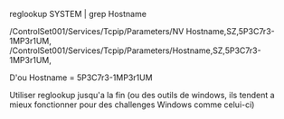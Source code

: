 reglookup SYSTEM | grep Hostname

/ControlSet001/Services/Tcpip/Parameters/NV Hostname,SZ,5P3C7r3-1MP3r1UM,
/ControlSet001/Services/Tcpip/Parameters/Hostname,SZ,5P3C7r3-1MP3r1UM,

D'ou Hostname = 5P3C7r3-1MP3r1UM

Utiliser reglookup jusqu'a la fin (ou des outils de windows, ils tendent a mieux fonctionner pour des challenges Windows comme celui-ci)